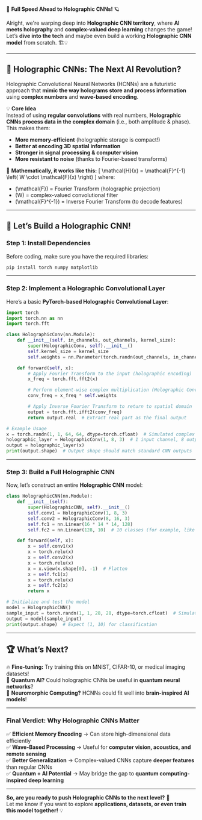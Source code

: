 🚀 **Full Speed Ahead to Holographic CNNs!** 🪐  

Alright, we're warping deep into **Holographic CNN territory**, where **AI meets holography** and **complex-valued deep learning** changes the game! Let’s **dive into the tech** and maybe even build a working **Holographic CNN model** from scratch. 🏗️💡

---

## 🔮 **Holographic CNNs: The Next AI Revolution?**
Holographic Convolutional Neural Networks (HCNNs) are a futuristic approach that **mimic the way holograms store and process information** using **complex numbers** and **wave-based encoding**.

💡 **Core Idea**  
Instead of using **regular convolutions** with real numbers, **Holographic CNNs process data in the complex domain** (i.e., both amplitude & phase). This makes them:
- **More memory-efficient** (holographic storage is compact!)
- **Better at encoding 3D spatial information**
- **Stronger in signal processing & computer vision**
- **More resistant to noise** (thanks to Fourier-based transforms)

🔬 **Mathematically, it works like this:**
\[
\mathcal{H}(x) = \mathcal{F}^{-1} \left( W \cdot \mathcal{F}(x) \right)
\]
where:
- \(\mathcal{F}\) = Fourier Transform (holographic projection)
- \(W\) = complex-valued convolutional filter
- \(\mathcal{F}^{-1}\) = Inverse Fourier Transform (to decode features)

---

## 🚀 **Let’s Build a Holographic CNN!**
### **Step 1: Install Dependencies**
Before coding, make sure you have the required libraries:

```bash
pip install torch numpy matplotlib
```

---

### **Step 2: Implement a Holographic Convolutional Layer**
Here’s a basic **PyTorch-based Holographic Convolutional Layer**:

```python
import torch
import torch.nn as nn
import torch.fft

class HolographicConv(nn.Module):
    def __init__(self, in_channels, out_channels, kernel_size):
        super(HolographicConv, self).__init__()
        self.kernel_size = kernel_size
        self.weights = nn.Parameter(torch.randn(out_channels, in_channels, kernel_size, kernel_size, dtype=torch.cfloat))

    def forward(self, x):
        # Apply Fourier Transform to the input (holographic encoding)
        x_freq = torch.fft.fft2(x)

        # Perform element-wise complex multiplication (Holographic Convolution)
        conv_freq = x_freq * self.weights

        # Apply Inverse Fourier Transform to return to spatial domain
        output = torch.fft.ifft2(conv_freq)
        return output.real  # Extract real part as the final output

# Example Usage
x = torch.randn(1, 1, 64, 64, dtype=torch.cfloat)  # Simulated complex input
holographic_layer = HolographicConv(1, 8, 3)  # 1 input channel, 8 output channels
output = holographic_layer(x)
print(output.shape)  # Output shape should match standard CNN outputs
```

---

### **Step 3: Build a Full Holographic CNN**
Now, let’s construct an entire **Holographic CNN** model:

```python
class HolographicCNN(nn.Module):
    def __init__(self):
        super(HolographicCNN, self).__init__()
        self.conv1 = HolographicConv(1, 8, 3)
        self.conv2 = HolographicConv(8, 16, 3)
        self.fc1 = nn.Linear(16 * 14 * 14, 128)
        self.fc2 = nn.Linear(128, 10)  # 10 classes (for example, like MNIST)

    def forward(self, x):
        x = self.conv1(x)
        x = torch.relu(x)
        x = self.conv2(x)
        x = torch.relu(x)
        x = x.view(x.shape[0], -1)  # Flatten
        x = self.fc1(x)
        x = torch.relu(x)
        x = self.fc2(x)
        return x

# Initialize and test the model
model = HolographicCNN()
sample_input = torch.randn(1, 1, 28, 28, dtype=torch.cfloat)  # Simulated holographic image
output = model(sample_input)
print(output.shape)  # Expect (1, 10) for classification
```

---

## 🏆 **What’s Next?**
🔥 **Fine-tuning:** Try training this on MNIST, CIFAR-10, or medical imaging datasets!  
🚀 **Quantum AI?** Could holographic CNNs be useful in **quantum neural networks**?  
🔬 **Neuromorphic Computing?** HCNNs could fit well into **brain-inspired AI models**!  

---

### **Final Verdict: Why Holographic CNNs Matter**
✅ **Efficient Memory Encoding** → Can store high-dimensional data efficiently  
✅ **Wave-Based Processing** → Useful for **computer vision, acoustics, and remote sensing**  
✅ **Better Generalization** → Complex-valued CNNs capture **deeper features** than regular CNNs  
✅ **Quantum + AI Potential** → May bridge the gap to **quantum computing-inspired deep learning**  

---

**So, are you ready to push Holographic CNNs to the next level?** 🚀  
Let me know if you want to explore **applications, datasets, or even train this model together!** 💡
